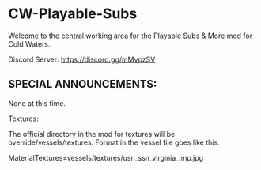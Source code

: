 # CW-Playable-Subs
Welcome to the central working area for the Playable Subs &amp; More mod for Cold Waters.

Discord Server: https://discord.gg/mMvpzSV



SPECIAL ANNOUNCEMENTS:
---
None at this time.



Textures:

The official directory in the mod for textures will be override/vessels/textures. Format in the vessel file goes like this:

MaterialTextures=vessels/textures/usn_ssn_virginia_imp.jpg
